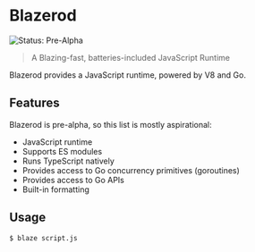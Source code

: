 # Blazerod

![Status: Pre-Alpha](https://badgen.net/badge/status/pre-alpha/red)

> A Blazing-fast, batteries-included JavaScript Runtime

Blazerod provides a JavaScript runtime, powered by V8 and Go.

## Features

Blazerod is pre-alpha, so this list is mostly aspirational:

- JavaScript runtime
- Supports ES modules
- Runs TypeScript natively
- Provides access to Go concurrency primitives (goroutines)
- Provides access to Go APIs
- Built-in formatting

## Usage

```terminal
$ blaze script.js
```
